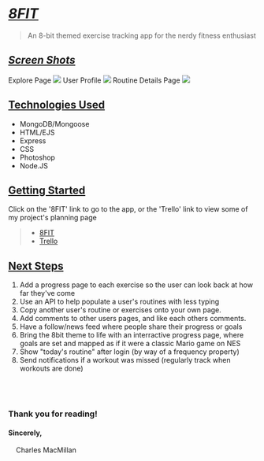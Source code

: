 # <ins>_**8FIT**_
>An 8-bit themed exercise tracking app for the nerdy fitness enthusiast

## <ins>_**Screen Shots**_
Explore Page
<img src="https://i.imgur.com/AnNczZB.png">
User Profile
<img src="https://i.imgur.com/zrJfleP.png">
Routine Details Page
<img src="https://i.imgur.com/g9gdNDN.png">

## <ins>Technologies Used
- MongoDB/Mongoose
- HTML/EJS
- Express
- CSS
- Photoshop
- Node.JS

## <ins>Getting Started
Click on the '8FIT' link to go to the app, or the 'Trello' link to view some of my project's planning page
> - [8FIT](https://fit-eightfit.herokuapp.com/)
> - [Trello](https://trello.com/b/PFOEuodj/8fit)

## <ins>Next Steps
1. Add a progress page to each exercise so the user can look back at how far they've come
2. Use an API to help populate a user's routines with less typing
3. Copy another user's routine or exercises onto your own page.
4. Add comments to other users pages, and like each others comments.
5. Have a follow/news feed where people share their progress or goals
6. Bring the 8bit theme to life with an interractive progress page, where goals are set and mapped as if it were a classic Mario game on NES
7. Show "today's routine" after login (by way of a frequency property)
8. Send notifications if a workout was missed (regularly track when workouts are done)
<br /><br /><br /><br />
### Thank you for reading!
#### Sincerely, <br />
&nbsp;&nbsp;&nbsp;&nbsp;Charles MacMillan
